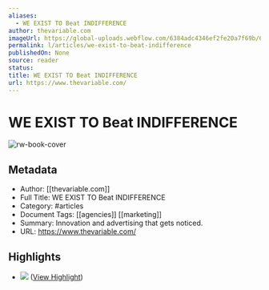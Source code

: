 ```yaml
---
aliases:
  - WE EXIST TO Beat INDIFFERENCE
author: thevariable.com
imageUrl: https://global-uploads.webflow.com/6384adc4346ef2fe20a7f69b/6399c542280cfcf8a303ab12_Opengraph.png
permalink: l/articles/we-exist-to-beat-indifference
publishedOn: None
source: reader
status: 
title: WE EXIST TO Beat INDIFFERENCE
url: https://www.thevariable.com/
---
```

# WE EXIST TO Beat INDIFFERENCE

![rw-book-cover](https://global-uploads.webflow.com/6384adc4346ef2fe20a7f69b/6399c542280cfcf8a303ab12_Opengraph.png)

## Metadata

- Author: [[thevariable.com]]
- Full Title: WE EXIST TO Beat INDIFFERENCE
- Category: #articles
- Document Tags: [[agencies]] [[marketing]]
- Summary: Innovation and advertising that gets noticed.
- URL: https://www.thevariable.com/

## Highlights

- ![](https://global-uploads.webflow.com/6387292b497f3bfaa481d2fb/63dffc020c95fc20fc27a9fc_NAPA.jpg) ([View Highlight](https://read.readwise.io/read/01h123gkab57hy2gg9atb1jy3d))
